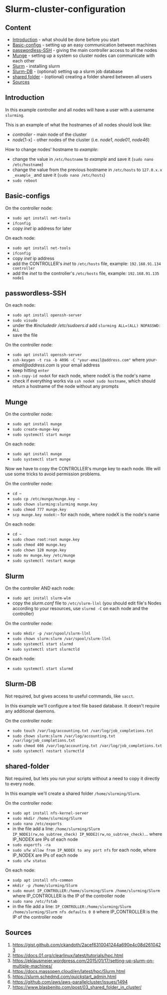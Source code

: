 # Slurm-cluster-configuration

## Content
- [Introduction](#Introduction) - what should be done before you start
- [Basic-configs](#Basic-configs) - setting up an easy communication between machines
- [passwordless-SSH](#passwordless-SSH) - giving the main controller access to all the nodes
- [Munge](#Munge) - setting up a system so cluster nodes can communicate with each other
- [Slurm](#Slurm) - installing slurm
- [Slurm-DB](#Slurm-DB) - (optional) setting up a slurm job database
- [shared folder](#shared-folder) - (optional) creating a folder shared between all users
- [Sources](#Sources)


## Introduction
In this example controller and all nodes will have a user with a username `slurming`.

This is an example of what the hostnames of all nodes should look like:
- _controller_ - main node of the cluster
- _node_[1-x] - other nodes of the cluster (i.e. _node1_, _node01_, _node46_)

How to change nodes' hostname to _example_:
- change the value in `/etc/hostname` to _example_ and save it (`sudo nano /etc/hostname`)
- change the value from the previous hostname in `/etc/hosts` to `127.0.x.x _example_` and save it (`sudo nano /etc/hosts`)
- `sudo reboot`


## Basic-configs
On the controller node:
- `sudo apt install net-tools`
- `ifconfig`
- copy _inet_ ip address for later

On each node:
- `sudo apt install net-tools`
- `ifconfig`
- copy _inet_ ip address
- add the CONTROLLER's _inet_ to `/etc/hosts` file, example: `192.168.91.134 controller`
- add the _inet_ to the controller's `/etc/hosts` file, example: `192.168.91.135 node1`


## passwordless-SSH
On each node:
- `sudo apt install openssh-server`
- `sudo visudo`
- under the _#includedir /etc/sudoers.d_ add `slurming ALL=(ALL) NOPASSWD: ALL`
- save the file

On the controller node:
- `sudo apt install openssh-server`
- `ssh-keygen -t rsa -b 4096 -C "your-email@address.com"` where _your-email@address.com_ is your email address
- keep hitting `enter`
- `ssh-copy-id nodeX` for each node, where nodeX is the node's name
- check if everything works via `ssh nodeX sudo hostname`, which should return a hostname of the node without any prompts


## Munge
On the controller node:
- `sudo apt install munge`
- `sudo create-munge-key`
- `sudo systemctl start munge`

On each node:
- `sudo apt install munge`
- `sudo systemctl start munge`

Now we have to copy the CONTROLLER's munge key to each node. We will use some tricks to avoid permission problems.

On the controller node:
- `cd ~`
- `sudo cp /etc/munge/munge.key ~`
- `sudo chown slurming:slurming munge.key`
- `sudo chmod 777 munge.key`
- `scp munge.key nodeX:~` for each node, where nodeX is the node's name

On each node:
- `cd ~`
- `sudo chown root:root munge.key`
- `sudo chmod 400 munge.key`
- `sudo chown 128 munge.key`
- `sudo mv munge.key /etc/munge`
- `sudo systemctl restart munge`


## Slurm
On the controller AND each node: 
- `sudo apt install slurm-wlm`
- copy the _slurm.conf_ file to `/etc/slurm-llnl` (you should edit file's Nodes according to your resources, use `slurmd -C` on each node and the controller)

On the controller node:
- `sudo mkdir -p /var/spool/slurm-llnl`
- `sudo chown slurm:slurm /var/spool/slurm-llnl`
- `sudo systemctl start slurmd`
- `sudo systemctl start slurmctld`

On each node:
- `sudo systemctl start slurmd`


## Slurm-DB
Not required, but gives access to useful commands, like `sacct`.

In this example we'll configure a text file based database. It doesn't require any additional daemons.

On the controller node:
- `sudo touch /var/log/accounting.txt /var/log/job_completions.txt`
- `sudo chown slurm:slurm /var/log/accounting.txt /var/log/job_completions.txt`
- `sudo chmod 666 /var/log/accounting.txt /var/log/job_completions.txt`
- `sudo systemctl restart slurmctld`


## shared-folder
Not required, but lets you run your scripts without a need to copy it directly to every node.

In this example we'll create a shared folder `/home/slurming/Slurm`.

On the controller node:
- `sudo apt install nfs-kernel-server`
- `sudo mkdir /home/slurming/Slurm`
- `sudo nano /etc/exports`
- in the file add a line:
`/home/slurming/Slurm IP_NODE1(rw,no_subtree_check) IP_NODE2(rw,no_subtree_check)`...
where IP_NODEX are IPs of each node
- `sudo exportfs -ra`
- `sudo ufw allow from IP_NODEX to any port nfs` for each node, where IP_NODEX are IPs of each node
- `sudo ufw status`

On each node:
- `sudp apt install nfs-common`
- `mkdir -p /home/slurming/Slurm`
- `sudo mount IP_CONTROLLER:/home/slurming/Slurm /home/slurming/Slurm` where IP_CONTROLLER is the IP of the controller node
- `sudo nano /etc/fstab`
- in the file add a line:
`IP_CONTROLLER:/home/slurming/Slurm /home/slurming/Slurm nfs defaults 0 0` where IP_CONTROLLER is the IP of the controller node


## Sources
1. https://gist.github.com/ckandoth/2acef6310041244a690e4c08d2610423
2. https://docs.01.org/clearlinux/latest/tutorials/hpc.html
3. https://eklausmeier.wordpress.com/2015/01/17/setting-up-slurm-on-multiple-machines/
4. https://docs.massopen.cloud/en/latest/hpc/Slurm.html
5. https://slurm.schedmd.com/quickstart_admin.html
6. https://github.com/aws/aws-parallelcluster/issues/1494
7. https://www.blasbenito.com/post/03_shared_folder_in_cluster/
